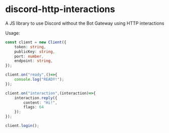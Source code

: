 # discord-http-interactions
A JS library to use Discord without the Bot Gateway using HTTP interactions

Usage:
```ts
const client = new Client({
    token: string,
    publicKey: string,
    port: number,
    endpoint: string,
});

client.on("ready",()=>{
    console.log("READY!");
});

client.on("interaction",(interaction)=>{
    interaction.reply({
        content: "Hi!",
        flags: 64
    });
});

client.login();
```


